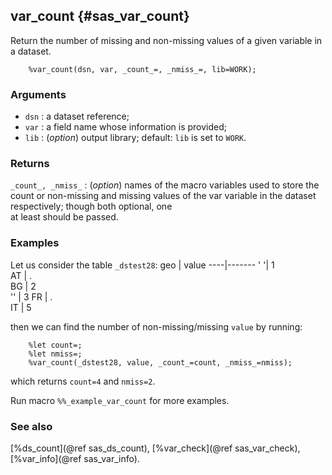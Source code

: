 ## var_count {#sas_var_count}
Return the number of missing and non-missing values of a given variable in a dataset.

~~~sas
	%var_count(dsn, var, _count_=, _nmiss_=, lib=WORK);
~~~

### Arguments
* `dsn` : a dataset reference;
* `var` : a field name whose information is provided;
* `lib` : (_option_) output library; default: `lib` is set to `WORK`.

### Returns
`_count_, _nmiss_` : (_option_) names of the macro variables used to store the count or non-missing
	and missing values of the var variable in the dataset respectively; though both optional, one	
	at least should be passed.

### Examples
Let us consider the table `_dstest28`:
geo | value 
----|-------
 ' '|  1    
 AT |  .  
 BG |  2  
 '' |  3 
 FR |  .  
 IT |  5 

then we can find the number of non-missing/missing `value` by running:

~~~sas
	%let count=;
	%let nmiss=;
	%var_count(_dstest28, value, _count_=count, _nmiss_=nmiss); 
~~~
which returns `count=4` and `nmiss=2`.

Run macro `%%_example_var_count` for more examples.

### See also
[%ds_count](@ref sas_ds_count), [%var_check](@ref sas_var_check), [%var_info](@ref sas_var_info).

